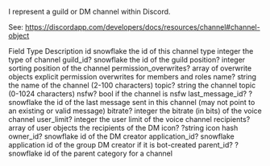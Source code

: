 I represent a guild or DM channel within Discord.

See: https://discordapp.com/developers/docs/resources/channel#channel-object

Field	Type	Description
id	snowflake	the id of this channel
type	integer	the type of channel
guild_id?	snowflake	the id of the guild
position?	integer	sorting position of the channel
permission_overwrites?	array of overwrite objects	explicit permission overwrites for members and roles
name?	string	the name of the channel (2-100 characters)
topic?	string	the channel topic (0-1024 characters)
nsfw?	bool	if the channel is nsfw
last_message_id?	?snowflake	the id of the last message sent in this channel (may not point to an existing or valid message)
bitrate?	integer	the bitrate (in bits) of the voice channel
user_limit?	integer	the user limit of the voice channel
recipients?	array of user objects	the recipients of the DM
icon?	?string	icon hash
owner_id?	snowflake	id of the DM creator
application_id?	snowflake	application id of the group DM creator if it is bot-created
parent_id?	?snowflake	id of the parent category for a channel
